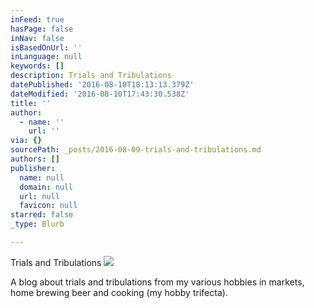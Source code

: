 ```yaml
---
inFeed: true
hasPage: false
inNav: false
isBasedOnUrl: ''
inLanguage: null
keywords: []
description: Trials and Tribulations
datePublished: '2016-08-10T18:13:13.379Z'
dateModified: '2016-08-10T17:43:30.538Z'
title: ''
author:
  - name: ''
    url: ''
via: {}
sourcePath: _posts/2016-08-09-trials-and-tribulations.md
authors: []
publisher:
  name: null
  domain: null
  url: null
  favicon: null
starred: false
_type: Blurb

---
```

Trials and Tribulations
![](https://the-grid-user-content.s3-us-west-2.amazonaws.com/1360bcaa-83db-42f9-bbea-ca177168aa3f.jpg)

A blog about trials and tribulations from my various hobbies in markets, home brewing beer and cooking (my hobby trifecta).
